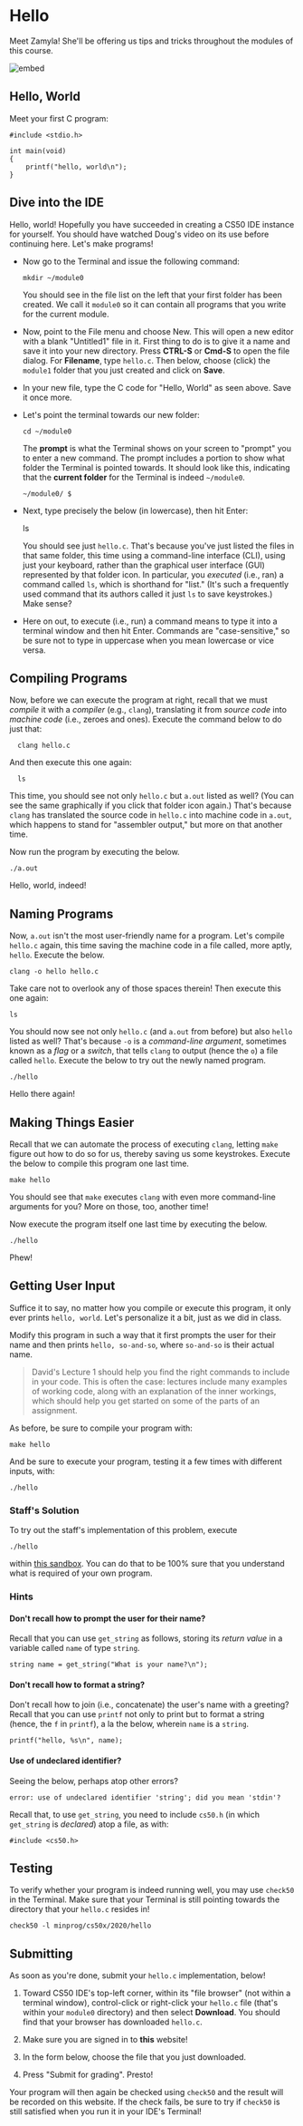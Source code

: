 # Hello

Meet Zamyla! She'll be offering us tips and tricks throughout the modules of this course.

![embed](https://www.youtube.com/embed/DmE9lCvrxgU)

## Hello, World

Meet your first C program:

    #include <stdio.h>

    int main(void)
    {
        printf("hello, world\n");
    }

## Dive into the IDE

Hello, world! Hopefully you have succeeded in creating a CS50 IDE instance for yourself. You should have watched Doug's video on its use before continuing here. Let's make programs!

- Now go to the Terminal and issue the following command:

      mkdir ~/module0

  You should see in the file list on the left that your first folder has been created. We call it `module0` so it can contain all programs that you write for the current module.

- Now, point to the File menu and choose New. This will open a new editor with a blank "Untitled1" file in it. First thing to do is to give it a name and save it into your new directory. Press **CTRL-S** or **Cmd-S** to open the file dialog. For **Filename**, type `hello.c`. Then below, choose (click) the `module1` folder that you just created and click on **Save**.

- In your new file, type the C code for "Hello, World" as seen above. Save it once more.

- Let's point the terminal towards our new folder:

      cd ~/module0

  The **prompt** is what the Terminal shows on your screen to "prompt" you to enter a new command. The prompt includes a portion to show what folder the Terminal is pointed towards. It should look like this, indicating that the **current folder** for the Terminal is indeed `~/module0`.

      ~/module0/ $

- Next, type precisely the below (in lowercase), then hit Enter:

    ls

  You should see just `hello.c`. That's because you've just listed the files in that same folder, this time using a command-line interface (CLI), using just your keyboard, rather than the graphical user interface (GUI) represented by that folder icon. In particular, you *executed* (i.e., ran) a command called `ls`, which is shorthand for "list." (It's such a frequently used command that its authors called it just `ls` to save keystrokes.) Make sense?

- Here on out, to execute (i.e., run) a command means to type it into a terminal window and then hit Enter. Commands are "case-sensitive," so be sure not to type in uppercase when you mean lowercase or vice versa.

## Compiling Programs

Now, before we can execute the program at right, recall that we must *compile* it with a *compiler* (e.g., `clang`), translating it from *source code* into *machine code* (i.e., zeroes and ones). Execute the command below to do just that:

      clang hello.c

And then execute this one again:

      ls

This time, you should see not only `hello.c` but `a.out` listed as well? (You can see the same graphically if you click that folder icon again.) That's because `clang` has translated the source code in `hello.c` into machine code in `a.out`, which happens to stand for "assembler output," but more on that another time.

Now run the program by executing the below.

    ./a.out

Hello, world, indeed!

## Naming Programs

Now, `a.out` isn't the most user-friendly name for a program. Let's compile `hello.c` again, this time saving the machine code in a file called, more aptly, `hello`. Execute the below.

    clang -o hello hello.c

Take care not to overlook any of those spaces therein! Then execute this one again:

    ls

You should now see not only `hello.c` (and `a.out` from before) but also `hello` listed as well? That's because `-o` is a *command-line argument*, sometimes known as a *flag* or a *switch*, that tells `clang` to output (hence the `o`) a file called `hello`. Execute the below to try out the newly named program.

    ./hello

Hello there again!

## Making Things Easier

Recall that we can automate the process of executing `clang`, letting `make` figure out how to do so for us, thereby saving us some keystrokes. Execute the below to compile this program one last time.

    make hello

You should see that `make` executes `clang` with even more command-line arguments for you? More on those, too, another time!

Now execute the program itself one last time by executing the below.

    ./hello

Phew!

## Getting User Input

Suffice it to say, no matter how you compile or execute this program, it only ever prints `hello, world`. Let's personalize it a bit, just as we did in class.

Modify this program in such a way that it first prompts the user for their name and then prints `hello, so-and-so`, where `so-and-so` is their actual name.

> David's Lecture 1 should help you find the right commands to include in your code. This is often the case: lectures include many examples of working code, along with an explanation of the inner workings, which should help you get started on some of the parts of an assignment.

As before, be sure to compile your program with:

    make hello

And be sure to execute your program, testing it a few times with different inputs, with:

    ./hello

### Staff's Solution

To try out the staff's implementation of this problem, execute

    ./hello

within [this sandbox](http://bit.ly/2Qp0a2g). You can do that to be 100% sure that you understand
what is required of your own program.

### Hints

#### Don't recall how to prompt the user for their name?

Recall that you can use `get_string` as follows, storing its *return value* in a variable called `name` of type `string`.

    string name = get_string("What is your name?\n");

#### Don't recall how to format a string?

Don't recall how to join (i.e., concatenate) the user's name with a greeting? Recall that you can use `printf` not only to print but to format a string (hence, the `f` in `printf`), a la the below, wherein `name` is a `string`.

    printf("hello, %s\n", name);

#### Use of undeclared identifier?

Seeing the below, perhaps atop other errors?

    error: use of undeclared identifier 'string'; did you mean 'stdin'?

Recall that, to use `get_string`, you need to include `cs50.h` (in which `get_string` is *declared*) atop a file, as with:

    #include <cs50.h>

## Testing

To verify whether your program is indeed running well, you may use `check50` in the Terminal. Make sure that your Terminal is still pointing towards the directory that your `hello.c` resides in!

    check50 -l minprog/cs50x/2020/hello

## Submitting

As soon as you're done, submit your `hello.c` implementation, below! 

1. Toward CS50 IDE's top-left corner, within its "file browser" (not within a terminal window), control-click or right-click your `hello.c` file (that's within your `module0` directory) and then select **Download**. You should find that your browser has downloaded `hello.c`.

2. Make sure you are signed in to **this** website!

3. In the form below, choose the file that you just downloaded.

4. Press "Submit for grading". Presto!

Your program will then again be checked using `check50` and the result will be recorded on this website. If the check fails, be sure to try if `check50` is still satisfied when you run it in your IDE's Terminal!

